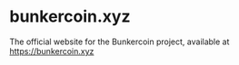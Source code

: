 # bunkercoin.xyz

The official website for the Bunkercoin project, available at https://bunkercoin.xyz